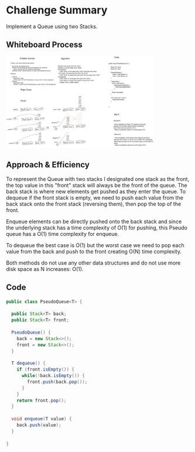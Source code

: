 # Challenge Summary

Implement a Queue using two Stacks.

## Whiteboard Process

[![Whiteboard](../../../../../images/stack-queue-psuedo.png)](../../../../../images/stack-queue-psuedo.png)

<style>
  img {
    max-width: 80%;
  }
</style>


## Approach & Efficiency

To represent the Queue with two stacks I designated one stack as the front, the top value in this "front" stack will always be the front of the queue. The back stack is where new elements get pushed as they enter the queue. To dequeue if the front stack is empty, we need to push each value from the back stack onto the front stack (reversing them), then pop the top of the front.

Enqueue elements can be directly pushed onto the back stack and since the underlying stack has a time complexity of O(1) for pushing, this Pseudo queue has a O(1) time complexity for enqueue.

To dequeue the best case is O(1) but the worst case we need to pop each value from the back and push to the front creating O(N) time complexity.

Both methods do not use any other data structures and do not use more disk space as N increases: O(1).

## Code

```java
public class PseudoQueue<T> {

  public Stack<T> back;
  public Stack<T> front;

  PseudoQueue() {
    back = new Stack<>();
    front = new Stack<>();
  }

  T dequeue() {
    if (front.isEmpty()) {
      while(!back.isEmpty()) {
        front.push(back.pop());
      }
    }
    return front.pop();
  }

  void enqueue(T value) {
    back.push(value);
  }

}
```

